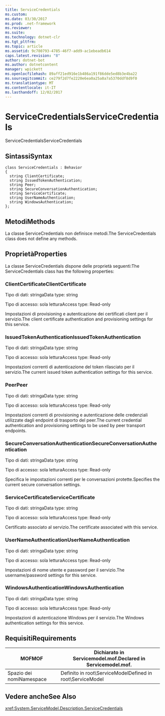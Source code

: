 ```yaml
---
title: ServiceCredentials
ms.custom: 
ms.date: 03/30/2017
ms.prod: .net-framework
ms.reviewer: 
ms.suite: 
ms.technology: dotnet-clr
ms.tgt_pltfrm: 
ms.topic: article
ms.assetid: 9c780793-4785-46f7-add9-ac1ebeadb614
caps.latest.revision: "8"
author: dotnet-bot
ms.author: dotnetcontent
manager: wpickett
ms.openlocfilehash: 89aff21ed916e1b486a191f86dde5ed8b3e4ba22
ms.sourcegitcommit: ce279f2d7fe2220e6ea0a25a8a7a5370ddf8d9f0
ms.translationtype: MT
ms.contentlocale: it-IT
ms.lasthandoff: 12/02/2017
---
```

# <a name="servicecredentials"></a><span data-ttu-id="6d196-102">ServiceCredentials</span><span class="sxs-lookup"><span data-stu-id="6d196-102">ServiceCredentials</span></span>
<span data-ttu-id="6d196-103">ServiceCredentials</span><span class="sxs-lookup"><span data-stu-id="6d196-103">ServiceCredentials</span></span>  
  
## <a name="syntax"></a><span data-ttu-id="6d196-104">Sintassi</span><span class="sxs-lookup"><span data-stu-id="6d196-104">Syntax</span></span>  
  
```  
class ServiceCredentials : Behavior  
{  
  string ClientCertificate;  
  string IssuedTokenAuthentication;  
  string Peer;  
  string SecureConversationAuthentication;  
  string ServiceCertificate;  
  string UserNameAuthentication;  
  string WindowsAuthentication;  
};  
```  
  
## <a name="methods"></a><span data-ttu-id="6d196-105">Metodi</span><span class="sxs-lookup"><span data-stu-id="6d196-105">Methods</span></span>  
 <span data-ttu-id="6d196-106">La classe ServiceCredentials non definisce metodi.</span><span class="sxs-lookup"><span data-stu-id="6d196-106">The ServiceCredentials class does not define any methods.</span></span>  
  
## <a name="properties"></a><span data-ttu-id="6d196-107">Proprietà</span><span class="sxs-lookup"><span data-stu-id="6d196-107">Properties</span></span>  
 <span data-ttu-id="6d196-108">La classe ServiceCredentials dispone delle proprietà seguenti:</span><span class="sxs-lookup"><span data-stu-id="6d196-108">The ServiceCredentials class has the following properties:</span></span>  
  
### <a name="clientcertificate"></a><span data-ttu-id="6d196-109">ClientCertificate</span><span class="sxs-lookup"><span data-stu-id="6d196-109">ClientCertificate</span></span>  
 <span data-ttu-id="6d196-110">Tipo di dati: stringa</span><span class="sxs-lookup"><span data-stu-id="6d196-110">Data type: string</span></span>  
  
 <span data-ttu-id="6d196-111">Tipo di accesso: sola lettura</span><span class="sxs-lookup"><span data-stu-id="6d196-111">Access type: Read-only</span></span>  
  
 <span data-ttu-id="6d196-112">Impostazioni di provisioning e autenticazione dei certificati client per il servizio.</span><span class="sxs-lookup"><span data-stu-id="6d196-112">The client certificate authentication and provisioning settings for this service.</span></span>  
  
### <a name="issuedtokenauthentication"></a><span data-ttu-id="6d196-113">IssuedTokenAuthentication</span><span class="sxs-lookup"><span data-stu-id="6d196-113">IssuedTokenAuthentication</span></span>  
 <span data-ttu-id="6d196-114">Tipo di dati: stringa</span><span class="sxs-lookup"><span data-stu-id="6d196-114">Data type: string</span></span>  
  
 <span data-ttu-id="6d196-115">Tipo di accesso: sola lettura</span><span class="sxs-lookup"><span data-stu-id="6d196-115">Access type: Read-only</span></span>  
  
 <span data-ttu-id="6d196-116">Impostazioni correnti di autenticazione del token rilasciato per il servizio.</span><span class="sxs-lookup"><span data-stu-id="6d196-116">The current issued token authentication settings for this service.</span></span>  
  
### <a name="peer"></a><span data-ttu-id="6d196-117">Peer</span><span class="sxs-lookup"><span data-stu-id="6d196-117">Peer</span></span>  
 <span data-ttu-id="6d196-118">Tipo di dati: stringa</span><span class="sxs-lookup"><span data-stu-id="6d196-118">Data type: string</span></span>  
  
 <span data-ttu-id="6d196-119">Tipo di accesso: sola lettura</span><span class="sxs-lookup"><span data-stu-id="6d196-119">Access type: Read-only</span></span>  
  
 <span data-ttu-id="6d196-120">Impostazioni correnti di provisioning e autenticazione delle credenziali utilizzate dagli endpoint di trasporto del peer.</span><span class="sxs-lookup"><span data-stu-id="6d196-120">The current credential authentication and provisioning settings to be used by peer transport endpoints.</span></span>  
  
### <a name="secureconversationauthentication"></a><span data-ttu-id="6d196-121">SecureConversationAuthentication</span><span class="sxs-lookup"><span data-stu-id="6d196-121">SecureConversationAuthentication</span></span>  
 <span data-ttu-id="6d196-122">Tipo di dati: stringa</span><span class="sxs-lookup"><span data-stu-id="6d196-122">Data type: string</span></span>  
  
 <span data-ttu-id="6d196-123">Tipo di accesso: sola lettura</span><span class="sxs-lookup"><span data-stu-id="6d196-123">Access type: Read-only</span></span>  
  
 <span data-ttu-id="6d196-124">Specifica le impostazioni correnti per le conversazioni protette.</span><span class="sxs-lookup"><span data-stu-id="6d196-124">Specifies the current secure conversation settings.</span></span>  
  
### <a name="servicecertificate"></a><span data-ttu-id="6d196-125">ServiceCertificate</span><span class="sxs-lookup"><span data-stu-id="6d196-125">ServiceCertificate</span></span>  
 <span data-ttu-id="6d196-126">Tipo di dati: stringa</span><span class="sxs-lookup"><span data-stu-id="6d196-126">Data type: string</span></span>  
  
 <span data-ttu-id="6d196-127">Tipo di accesso: sola lettura</span><span class="sxs-lookup"><span data-stu-id="6d196-127">Access type: Read-only</span></span>  
  
 <span data-ttu-id="6d196-128">Certificato associato al servizio.</span><span class="sxs-lookup"><span data-stu-id="6d196-128">The certificate associated with this service.</span></span>  
  
### <a name="usernameauthentication"></a><span data-ttu-id="6d196-129">UserNameAuthentication</span><span class="sxs-lookup"><span data-stu-id="6d196-129">UserNameAuthentication</span></span>  
 <span data-ttu-id="6d196-130">Tipo di dati: stringa</span><span class="sxs-lookup"><span data-stu-id="6d196-130">Data type: string</span></span>  
  
 <span data-ttu-id="6d196-131">Tipo di accesso: sola lettura</span><span class="sxs-lookup"><span data-stu-id="6d196-131">Access type: Read-only</span></span>  
  
 <span data-ttu-id="6d196-132">Impostazioni di nome utente e password per il servizio.</span><span class="sxs-lookup"><span data-stu-id="6d196-132">The username/password settings for this service.</span></span>  
  
### <a name="windowsauthentication"></a><span data-ttu-id="6d196-133">WindowsAuthentication</span><span class="sxs-lookup"><span data-stu-id="6d196-133">WindowsAuthentication</span></span>  
 <span data-ttu-id="6d196-134">Tipo di dati: stringa</span><span class="sxs-lookup"><span data-stu-id="6d196-134">Data type: string</span></span>  
  
 <span data-ttu-id="6d196-135">Tipo di accesso: sola lettura</span><span class="sxs-lookup"><span data-stu-id="6d196-135">Access type: Read-only</span></span>  
  
 <span data-ttu-id="6d196-136">Impostazioni di autenticazione Windows per il servizio.</span><span class="sxs-lookup"><span data-stu-id="6d196-136">The Windows authentication settings for this service.</span></span>  
  
## <a name="requirements"></a><span data-ttu-id="6d196-137">Requisiti</span><span class="sxs-lookup"><span data-stu-id="6d196-137">Requirements</span></span>  
  
|<span data-ttu-id="6d196-138">MOF</span><span class="sxs-lookup"><span data-stu-id="6d196-138">MOF</span></span>|<span data-ttu-id="6d196-139">Dichiarato in Servicemodel.mof.</span><span class="sxs-lookup"><span data-stu-id="6d196-139">Declared in Servicemodel.mof.</span></span>|  
|---------|-----------------------------------|  
|<span data-ttu-id="6d196-140">Spazio dei nomi</span><span class="sxs-lookup"><span data-stu-id="6d196-140">Namespace</span></span>|<span data-ttu-id="6d196-141">Definito in root\ServiceModel</span><span class="sxs-lookup"><span data-stu-id="6d196-141">Defined in root\ServiceModel</span></span>|  
  
## <a name="see-also"></a><span data-ttu-id="6d196-142">Vedere anche</span><span class="sxs-lookup"><span data-stu-id="6d196-142">See Also</span></span>  
 <xref:System.ServiceModel.Description.ServiceCredentials>

